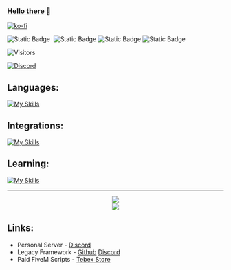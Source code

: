 ### [Hello there](https://i.giphy.com/xTiIzJSKB4l7xTouE8.webp) 👋

[![ko-fi](https://ko-fi.com/img/githubbutton_sm.svg)](https://ko-fi.com/Y8Y1WM2E6)

![Static Badge](https://img.shields.io/badge/Spoken%20Languages-636363)&nbsp;&nbsp;![Static Badge](https://img.shields.io/badge/English-012169)&nbsp;![Static Badge](https://img.shields.io/badge/Français-ce1127)&nbsp;![Static Badge](https://img.shields.io/badge/Deutsch-ffce00) 

![Visitors](https://komarev.com/ghpvc/?username=Maximus7474&label=Visitors)

[![Discord](https://img.shields.io/discord/1230456494139506709?style=flat&logo=discord&logoColor=white&label=Discord&labelColor=5865F2&color=7289DA)](https://discord.gg/wCcsEcUhzf)

## Languages:
[![My Skills](https://skillicons.dev/icons?i=html,css,js,py,lua,sql&theme=dark)](https://skillicons.dev)
## Integrations:
[![My Skills](https://skillicons.dev/icons?i=discord,bots,discordjs&theme=dark)](https://skillicons.dev)
## Learning:
[![My Skills](https://skillicons.dev/icons?i=react,ts,cpp&theme=dark)](https://skillicons.dev)

<hr style="border-radius: 50px";>
<p align="center">
  <img
    src="https://github-readme-stats.vercel.app/api/top-langs/?username=Maximus7474&layout=compact&hide_border=true"
  /><br>
  <img
    src="https://github-readme-stats.vercel.app/api?username=Maximus7474&show_icons=true&theme=dark&show=reviews,prs_merged_percentage"
  />
</p>

## Links:
- Personal Server - [Discord](https://discord.gg/wCcsEcUhzf)
- Legacy Framework - [Github](https://www.github.com/Legacy-Framework) [Discord](https://discord.gg/y7Qeu9MHVK)
- Paid FiveM Scripts - [Tebex Store](https://maximus-scripts.tebex.io/category/2765572)
